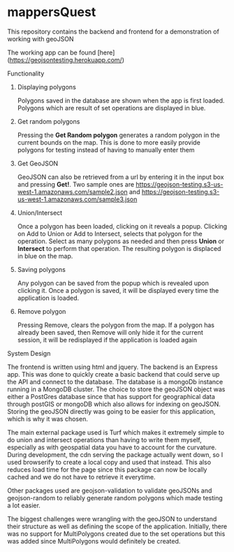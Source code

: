 # mappersQuest
This repository contains the backend and frontend for a demonstration of working with geoJSON

The working app can be found [here] (https://geojsontesting.herokuapp.com/)

Functionality

1. Displaying polygons
    
    Polygons saved in the database are shown when the app is first loaded. Polygons which are result of set operations are displayed in blue.  

2. Get random polygons

    Pressing the **Get Random polygon** generates a random polygon in the current bounds on the map. This is done to more easily provide polygons for testing instead of having to manually enter them

3. Get GeoJSON

    GeoJSON can also be retrieved from a url by entering it in the input box and pressing **Get!**. Two sample ones are https://geojson-testing.s3-us-west-1.amazonaws.com/sample2.json and
    https://geojson-testing.s3-us-west-1.amazonaws.com/sample3.json

4. Union/Intersect

    Once a polygon has been loaded, clicking on it reveals a popup. Clicking on Add to Union or Add to Intersect, selects that polygon for the operation. Select as many polygons as needed and then press **Union** or **Intersect** to perform that operation. The resulting polygon is displaced in blue on the map. 

5. Saving polygons

    Any polygon can be saved from the popup which is revealed upon clicking it. Once a polygon is saved, it will be displayed every time the application is loaded. 

6. Remove polygon

    Pressing Remove, clears the polygon from the map. If a polygon has already been saved, then Remove will only hide it for the current session, it will be redisplayed if the application is loaded again


System Design

The frontend is written using html and jquery. The backend is an Express app. This was done to quickly create a basic backend that could serve up the API and connect to the database. 
The database is a mongoDb instance running in a MongoDB cluster. The choice to store the geoJSON object was either a PostGres database since that has support for geographical data through postGIS or mongoDB which also allows for indexing on geoJSON. Storing the geoJSON directly was going to be easier for this application, which is why it was chosen. 

The main external package used is Turf which makes it extremely simple to do union and intersect operations than having to write them myself, especially as with geospatial data you have to account for the curvature. During development, the cdn serving the package actually went down, so I used browserify to create a local copy and used that instead. This also reduces load time for the page since this package can now be locally cached and we do not have to retrieve it everytime. 

 Other packages used are geojson-validation to validate geoJSONs and geojson-random to reliably generate random polygons which made testing a lot easier. 

The biggest challenges were wrangling with the geoJSON to understand their structure as well as defining the scope of the application. Initially, there was no support for MultiPolygons created due to the set operations but this was added since MultiPolygons would definitely be created. 



